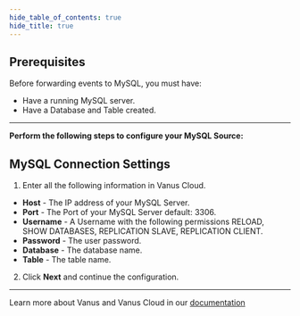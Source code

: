 ```yaml
--- 
hide_table_of_contents: true
hide_title: true
---
```


## Prerequisites

Before forwarding events to MySQL, you must have:

- Have a running MySQL server.
- Have a Database and Table created.

---

**Perform the following steps to configure your MySQL Source:**

## MySQL Connection Settings

1. Enter all the following information in Vanus Cloud.
- **Host** - The IP address of your MySQL Server.
- **Port** - The Port of your MySQL Server default: 3306.
- **Username** - A Username with the following permissions RELOAD, SHOW DATABASES, REPLICATION SLAVE, REPLICATION CLIENT.
- **Password** - The user password.
- **Database** - The database name.
- **Table** - The table name.

2. Click **Next** and continue the configuration.

---


Learn more about Vanus and Vanus Cloud in our [documentation](https://docs.vanus.ai/getting-started/what-is-vanus)
